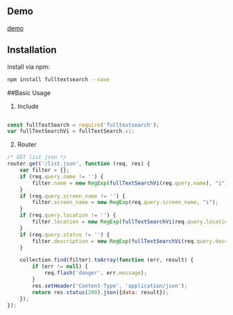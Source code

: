 ## Demo

[demo](https://fulltextsearchdemo.herokuapp.com/twitter_user)

## Installation

install via npm:
```bash
npm install fulltextsearch --save
```

##Basic Usage
1. Include

```javascript

const fullTextSearch = require('fulltextsearch');
var fullTextSearchVi = fullTextSearch.vi;

```
2. Router
```javascript
/* GET list json */
router.get('/list.json', function (req, res) {
    var filter = {};
    if (req.query.name != '') {
        filter.name = new RegExp(fullTextSearchVi(req.query.name), "i");
    }
    if (req.query.screen_name != '') {
        filter.screen_name = new RegExp(req.query.screen_name, "i");
    }
    if (req.query.location != '') {
        filter.location = new RegExp(fullTextSearchVi(req.query.location), "i");
    }
    if (req.query.status != '') {
        filter.description = new RegExp(fullTextSearchVi(req.query.description), "i");
    }

    collection.find(filter).toArray(function (err, result) {
        if (err != null) {
            req.flash('danger', err.message);
        }
        res.setHeader('Content-Type', 'application/json');
        return res.status(200).json({data: result});      
    });
});
```